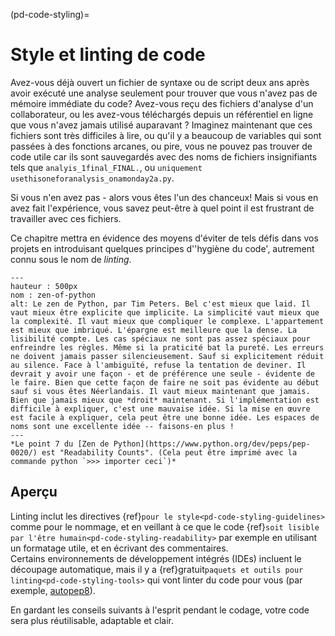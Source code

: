 (pd-code-styling)=
# Style et linting de code

Avez-vous déjà ouvert un fichier de syntaxe ou de script deux ans après avoir exécuté une analyse seulement pour trouver que vous n'avez pas de mémoire immédiate du code? Avez-vous reçu des fichiers d'analyse d'un collaborateur, ou les avez-vous téléchargés depuis un référentiel en ligne que vous n'avez jamais utilisé auparavant ? Imaginez maintenant que ces fichiers sont très difficiles à lire, ou qu'il y a beaucoup de variables qui sont passées à des fonctions arcanes, ou pire, vous ne pouvez pas trouver de code utile car ils sont sauvegardés avec des noms de fichiers insignifiants tels que `analyis_1final_FINAL.`, ou `uniquement usethisoneforanalysis_onamonday2a.py`.

Si vous n'en avez pas - alors vous êtes l'un des chanceux! Mais si vous en avez fait l'expérience, vous savez peut-être à quel point il est frustrant de travailler avec ces fichiers.

Ce chapitre mettra en évidence des moyens d'éviter de tels défis dans vos projets en introduisant quelques principes d''hygiène du code', autrement connu sous le nom de *linting*.

```{figure} ../figures/zen-of-python.*
---
hauteur : 500px
nom : zen-of-python
alt: Le zen de Python, par Tim Peters. Bel c'est mieux que laid. Il vaut mieux être explicite que implicite. La simplicité vaut mieux que la complexité. Il vaut mieux que compliquer le complexe. L'appartement est mieux que imbriqué. L'épargne est meilleure que la dense. La lisibilité compte. Les cas spéciaux ne sont pas assez spéciaux pour enfreindre les règles. Même si la praticité bat la pureté. Les erreurs ne doivent jamais passer silencieusement. Sauf si explicitement réduit au silence. Face à l'ambiguïté, refuse la tentation de deviner. Il devrait y avoir une façon - et de préférence une seule - évidente de le faire. Bien que cette façon de faire ne soit pas évidente au début sauf si vous êtes Néerlandais. Il vaut mieux maintenant que jamais. Bien que jamais mieux que *droit* maintenant. Si l'implémentation est difficile à expliquer, c'est une mauvaise idée. Si la mise en œuvre est facile à expliquer, cela peut être une bonne idée. Les espaces de noms sont une excellente idée -- faisons-en plus !
---
*Le point 7 du [Zen de Python](https://www.python.org/dev/peps/pep-0020/) est "Readability Counts". (Cela peut être imprimé avec la commande python `>>> importer ceci`)*
```

## Aperçu

Linting inclut les directives {ref}`pour le style<pd-code-styling-guidelines>` comme pour le nommage, et en veillant à ce que le code {ref}`soit lisible par l'être humain<pd-code-styling-readability>` par exemple en utilisant un formatage utile, et en écrivant des commentaires.  
Certains environnements de développement intégrés (IDEs) incluent le découpage automatique, mais il y a {ref}gratuit`paquets et outils pour linting<pd-code-styling-tools>` qui vont linter du code pour vous (par exemple, [autopep8](https://pypi.org/project/autopep8/)).

En gardant les conseils suivants à l'esprit pendant le codage, votre code sera plus réutilisable, adaptable et clair.

